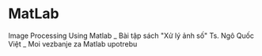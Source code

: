 # MatLab
Image Processing Using Matlab _ Bài tập sách "Xử lý ảnh số" Ts. Ngô Quốc Việt _ Moi vezbanje za Matlab upotrebu
